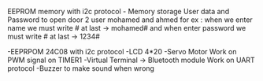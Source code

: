 EEPROM memory with i2c protocol - Memory storage User data and Password to open door
2 user mohamed and ahmed 
for ex : when we enter name we must write # at last -> mohamed# 
    and when enter password we must write # at last -> 1234# 
    
-EEPRPOM 24C08  with i2c  protocol
-LCD 4*20 
-Servo Motor Work on PWM signal on TIMER1
-Virtual Terminal -> Bluetooth module Work on UART protocol
-Buzzer to make sound when wrong
